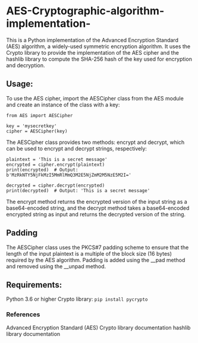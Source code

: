 # AES-Cryptographic-algorithm-implementation- #
This is a Python implementation of the Advanced Encryption Standard (AES) algorithm, a widely-used symmetric encryption algorithm. It uses the Crypto library to provide the implementation of the AES cipher and the hashlib library to compute the SHA-256 hash of the key used for encryption and decryption.

## Usage: ##
To use the AES cipher, import the AESCipher class from the AES module and create an instance of the class with a key:
``` 
from AES import AESCipher

key = 'mysecretkey'
cipher = AESCipher(key)
 ```
The AESCipher class provides two methods: encrypt and decrypt, which can be used to encrypt and decrypt strings, respectively:

```
plaintext = 'This is a secret message'
encrypted = cipher.encrypt(plaintext)
print(encrypted)  # Output: b'MzRkNTY5NjFkMzI5MmRlMmQ3M2E5NjZmM2M5NzE5M2I='

decrypted = cipher.decrypt(encrypted)
print(decrypted)  # Output: 'This is a secret message'

```
The encrypt method returns the encrypted version of the input string as a base64-encoded string, and the decrypt method takes a base64-encoded encrypted string as input and returns the decrypted version of the string.


## Padding ##
The AESCipher class uses the PKCS#7 padding scheme to ensure that the length of the input plaintext is a multiple of the block size (16 bytes) required by the AES algorithm. Padding is added using the __pad method and removed using the __unpad method.


## Requirements: ## 
Python 3.6 or higher
Crypto library:
```pip install pycrypto```

### References ###
Advanced Encryption Standard (AES)
Crypto library documentation
hashlib library documentation

